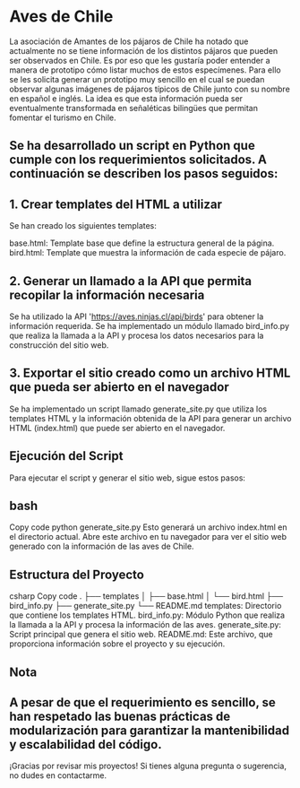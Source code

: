 # Aves de Chile
La asociación de Amantes de los pájaros de Chile ha notado que actualmente no se tiene información de los distintos pájaros que pueden ser observados en Chile. Es por eso que les gustaría poder entender a manera de prototipo cómo listar muchos de estos especímenes. Para ello se les solicita generar un prototipo muy sencillo en el cual se puedan observar algunas imágenes de pájaros típicos de Chile junto con su nombre en español e inglés. La idea es que esta información pueda ser eventualmente transformada en señaléticas bilingües que permitan fomentar el turismo en Chile.

## Se ha desarrollado un script en Python que cumple con los requerimientos solicitados. A continuación se describen los pasos seguidos:

## 1. Crear templates del HTML a utilizar
Se han creado los siguientes templates:

base.html: Template base que define la estructura general de la página.
bird.html: Template que muestra la información de cada especie de pájaro.
## 2. Generar un llamado a la API que permita recopilar la información necesaria
Se ha utilizado la API 'https://aves.ninjas.cl/api/birds' para obtener la información requerida. Se ha implementado un módulo llamado bird_info.py que realiza la llamada a la API y procesa los datos necesarios para la construcción del sitio web.

## 3. Exportar el sitio creado como un archivo HTML que pueda ser abierto en el navegador
Se ha implementado un script llamado generate_site.py que utiliza los templates HTML y la información obtenida de la API para generar un archivo HTML (index.html) que puede ser abierto en el navegador.

## Ejecución del Script
Para ejecutar el script y generar el sitio web, sigue estos pasos:

## bash
Copy code
python generate_site.py
Esto generará un archivo index.html en el directorio actual. Abre este archivo en tu navegador para ver el sitio web generado con la información de las aves de Chile.

## Estructura del Proyecto
csharp
Copy code
.
├── templates
│   ├── base.html
│   └── bird.html
├── bird_info.py
├── generate_site.py
└── README.md
templates: Directorio que contiene los templates HTML.
bird_info.py: Módulo Python que realiza la llamada a la API y procesa la información de las aves.
generate_site.py: Script principal que genera el sitio web.
README.md: Este archivo, que proporciona información sobre el proyecto y su ejecución.
## Nota
A pesar de que el requerimiento es sencillo, se han respetado las buenas prácticas de modularización para garantizar la mantenibilidad y escalabilidad del código.
---------------------------------------------------------------------------------------------------------------------------------------------
¡Gracias por revisar mis proyectos! Si tienes alguna pregunta o sugerencia, no dudes en contactarme.
